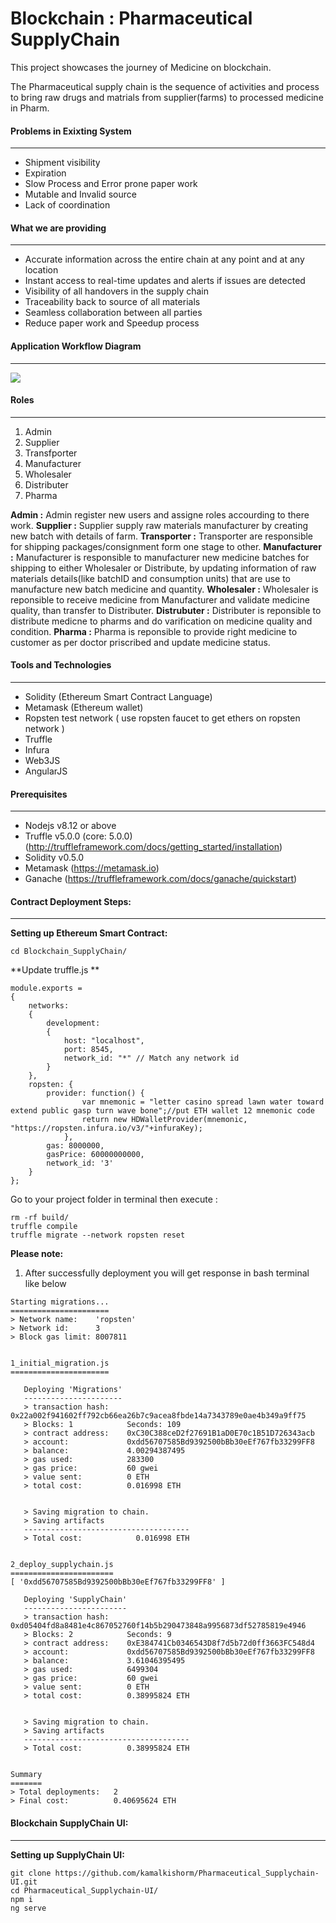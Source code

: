 # Blockchain : Pharmaceutical SupplyChain
This project showcases the journey of Medicine on blockchain.

The Pharmaceutical supply chain is the sequence of activities and process to bring raw drugs and matrials from supplier(farms) to processed medicine in Pharm.

#### Problems in Exixting System
---
- Shipment visibility
- Expiration
- Slow Process and Error prone paper work
- Mutable and Invalid source
- Lack of coordination

#### What we are providing
---
- Accurate information across the entire chain at any point and at any location
- Instant access to real-time updates and alerts if issues are detected
- Visibility of all handovers in the supply chain
- Traceability back to source of all materials
- Seamless collaboration between all parties
- Reduce paper work and Speedup process

#### Application Workflow Diagram
---
![](https://raw.githubusercontent.com/kamalkishorm/Blockchain_SupplyChain/master/assets/flow/Blockchain_Pharmaceutical_SupplyChain.png)

#### Roles
---
1. Admin
2. Supplier
3. Transfporter
4. Manufacturer
5. Wholesaler
6. Distributer
7. Pharma

**Admin :** Admin register new users and assigne roles accourding to there work.
**Supplier :** Supplier supply raw materials manufacturer by creating new batch with details of farm.
**Transporter :** Transporter are responsible for shipping packages/consignment form one stage to other.
**Manufacturer :** Manufacturer is responsible to manufacturer new medicine batches for shipping to either Wholesaler or Distribute, by updating information of raw materials details(like batchID and consumption units) that are use to manufacture new batch medicine and quantity.
**Wholesaler :** Wholesaler is reponsible to receive medicine from Manufacturer and validate medicine quality, than transfer to Distributer.
**Distrubuter :** Distributer is reponsible to distribute medicne to pharms and do varification on medicine quality and condition.
**Pharma :** Pharma is reponsible to provide right medicine to customer as per doctor priscribed and update medicine status.

#### Tools and Technologies
---
- Solidity (Ethereum Smart Contract Language)
- Metamask (Ethereum wallet)
- Ropsten test network ( use ropsten faucet to get ethers on ropsten network )
- Truffle
- Infura
- Web3JS
- AngularJS

#### Prerequisites
---
- Nodejs v8.12 or above
- Truffle v5.0.0 (core: 5.0.0) (http://truffleframework.com/docs/getting_started/installation)
- Solidity v0.5.0
- Metamask (https://metamask.io)
- Ganache (https://truffleframework.com/docs/ganache/quickstart)

#### Contract Deployment Steps:
---
**Setting up Ethereum Smart Contract:**

```
cd Blockchain_SupplyChain/
```
**Update truffle.js **

```
module.exports =
{
    networks:
    {
	    development:
		{
	   		host: "localhost",
	   		port: 8545,
	   		network_id: "*" // Match any network id
		}
    },
    ropsten: {
    	provider: function() {
                var mnemonic = "letter casino spread lawn water toward extend public gasp turn wave bone";//put ETH wallet 12 mnemonic code
                return new HDWalletProvider(mnemonic, "https://ropsten.infura.io/v3/"+infuraKey);
		    },
        gas: 8000000,
        gasPrice: 60000000000,
		network_id: '3'
	}
};
```
Go to your project folder in terminal then execute :

```
rm -rf build/
truffle compile
truffle migrate --network ropsten reset
```
**Please note:**
1. After successfully deployment you will get response in bash terminal like below
```
Starting migrations...
======================
> Network name:    'ropsten'
> Network id:      3
> Block gas limit: 8007811


1_initial_migration.js
======================

   Deploying 'Migrations'
   ----------------------
   > transaction hash:    0x22a002f941602ff792cb66ea26b7c9acea8fbde14a7343789e0ae4b349a9ff75
   > Blocks: 1            Seconds: 109
   > contract address:    0xC30C388ceD2f27691B1aD0E70c1B51D726343acb
   > account:             0xdd56707585Bd9392500bBb30eEf767fb33299FF8
   > balance:             4.00294387495
   > gas used:            283300
   > gas price:           60 gwei
   > value sent:          0 ETH
   > total cost:          0.016998 ETH


   > Saving migration to chain.
   > Saving artifacts
   -------------------------------------
   > Total cost:            0.016998 ETH


2_deploy_supplychain.js
=======================
[ '0xdd56707585Bd9392500bBb30eEf767fb33299FF8' ]

   Deploying 'SupplyChain'
   -----------------------
   > transaction hash:    0xd05404fd8a8481e4c867052760f14b5b290473848a9956873df52785819e4946
   > Blocks: 2            Seconds: 9
   > contract address:    0xE384741Cb0346543D8f7d5b72d0ff3663FC548d4
   > account:             0xdd56707585Bd9392500bBb30eEf767fb33299FF8
   > balance:             3.61046395495
   > gas used:            6499304
   > gas price:           60 gwei
   > value sent:          0 ETH
   > total cost:          0.38995824 ETH


   > Saving migration to chain.
   > Saving artifacts
   -------------------------------------
   > Total cost:          0.38995824 ETH


Summary
=======
> Total deployments:   2
> Final cost:          0.40695624 ETH

```

#### Blockchain SupplyChain UI:
---
**Setting up SupplyChain UI:**

```
git clone https://github.com/kamalkishorm/Pharmaceutical_Supplychain-UI.git
cd Pharmaceutical_Supplychain-UI/
npm i
ng serve
```

